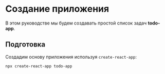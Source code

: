 # Создание приложения

В этом руководстве мы будем создавать простой список задач **todo-app**.

## Подготовка

Создадим основу приложения используя `create-react-app`:

```sh
npx create-react-app todo-app
```